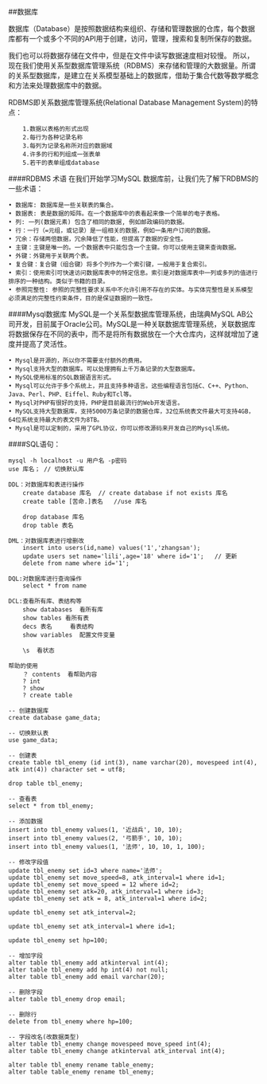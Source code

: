 ##数据库

数据库（Database）是按照数据结构来组织、存储和管理数据的仓库，每个数据库都有一个或多个不同的API用于创建，访问，管理，搜索和复制所保存的数据。

我们也可以将数据存储在文件中，但是在文件中读写数据速度相对较慢。
所以，现在我们使用关系型数据库管理系统（RDBMS）来存储和管理的大数据量。所谓的关系型数据库，是建立在关系模型基础上的数据库，借助于集合代数等数学概念和方法来处理数据库中的数据。

RDBMS即关系数据库管理系统(Relational Database Management System)的特点：

        1.数据以表格的形式出现
        2.每行为各种记录名称
        3.每列为记录名称所对应的数据域
        4.许多的行和列组成一张表单
        5.若干的表单组成database


####RDBMS 术语
在我们开始学习MySQL 数据库前，让我们先了解下RDBMS的一些术语：

```
• 数据库: 数据库是一些关联表的集合。
• 数据表: 表是数据的矩阵。在一个数据库中的表看起来像一个简单的电子表格。
• 列: 一列(数据元素) 包含了相同的数据, 例如邮政编码的数据。
• 行：一行（=元组，或记录）是一组相关的数据，例如一条用户订阅的数据。
• 冗余：存储两倍数据，冗余降低了性能，但提高了数据的安全性。
• 主键：主键是唯一的。一个数据表中只能包含一个主键。你可以使用主键来查询数据。
• 外键：外键用于关联两个表。
• 复合键：复合键（组合键）将多个列作为一个索引键，一般用于复合索引。
• 索引：使用索引可快速访问数据库表中的特定信息。索引是对数据库表中一列或多列的值进行排序的一种结构。类似于书籍的目录。
• 参照完整性: 参照的完整性要求关系中不允许引用不存在的实体。与实体完整性是关系模型必须满足的完整性约束条件，目的是保证数据的一致性。
```

####Mysql数据库
MySQL是一个关系型数据库管理系统，由瑞典MySQL AB公司开发，目前属于Oracle公司。MySQL是一种关联数据库管理系统，关联数据库将数据保存在不同的表中，而不是将所有数据放在一个大仓库内，这样就增加了速度并提高了灵活性。

```
• Mysql是开源的，所以你不需要支付额外的费用。
• Mysql支持大型的数据库。可以处理拥有上千万条记录的大型数据库。
• MySQL使用标准的SQL数据语言形式。
• Mysql可以允许于多个系统上，并且支持多种语言。这些编程语言包括C、C++、Python、Java、Perl、PHP、Eiffel、Ruby和Tcl等。
• Mysql对PHP有很好的支持，PHP是目前最流行的Web开发语言。
• MySQL支持大型数据库，支持5000万条记录的数据仓库，32位系统表文件最大可支持4GB，64位系统支持最大的表文件为8TB。
• Mysql是可以定制的，采用了GPL协议，你可以修改源码来开发自己的Mysql系统。
```



####SQL语句：

```
mysql -h localhost -u 用户名 -p密码
use 库名；	// 切换默认库

DDL：对数据库和表进行操作
	create database 库名	// create database if not exists 库名
	create table [苦命.]表名   //use 库名

	drop database 库名
	drop table 表名

DML：对数据库表进行增删改
	insert into users(id,name) values('1','zhangsan');
	update users set name='lili',age='18' where id='1';   // 更新
	delete from name where id='1';

DQL:对数据库进行查询操作
	select * from name

DCL:查看所有库、表结构等
	show databases	看所有库
	show tables	看所有表
	decs 表名		看表结构
	show variables	配置文件变量

	\s	看状态

帮助的使用
	？ contents	看帮助内容
	? int
	? show
	? create table

-- 创建数据库
create database game_data;

-- 切换默认表
use game_data;

-- 创建表
create table tbl_enemy (id int(3), name varchar(20), movespeed int(4), atk int(4)) character set = utf8;

drop table tbl_enemy;

-- 查看表
select * from tbl_enemy;

-- 添加数据
insert into tbl_enemy values(1, '近战兵', 10, 10);
insert into tbl_enemy values(2, '弓箭手', 10, 10);
insert into tbl_enemy values(1, '法师', 10, 10, 1, 100);

-- 修改字段值
update tbl_enemy set id=3 where name='法师';
update tbl_enemy set move_speed=8, atk_interval=1 where id=1;
update tbl_enemy set move_speed = 12 where id=2;
update tbl_enemy set atk=20, atk_interval=1 where id=3;
update tbl_enemy set atk = 8, atk_interval=1 where id=2;

update tbl_enemy set atk_interval=2;

update tbl_enemy set atk_interval=1 where id=1;

update tbl_enemy set hp=100;

-- 增加字段
alter table tbl_enemy add atkinterval int(4);
alter table tbl_enemy add hp int(4) not null;
alter table tbl_enemy add email varchar(20);

-- 删除字段
alter table tbl_enemy drop email;

-- 删除行
delete from tbl_enemy where hp=100;

-- 字段改名(改数据类型)
alter table tbl_enemy change movespeed move_speed int(4);
alter table tbl_enemy change atkinterval atk_interval int(4);

alter table tbl_enemy rename table_enemy;
alter table table_enemy rename tbl_enemy;

```





